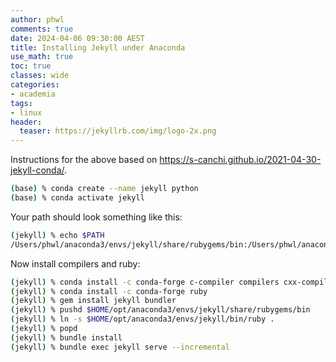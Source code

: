 ```yaml
---
author: phwl
comments: true
date: 2024-04-06 09:30:00 AEST
title: Installing Jekyll under Anaconda
use_math: true
toc: true
classes: wide
categories:
- academia
tags:
- linux
header:
  teaser: https://jekyllrb.com/img/logo-2x.png
---
```


Instructions for the above based on <https://s-canchi.github.io/2021-04-30-jekyll-conda/>.

```bash
(base) % conda create --name jekyll python
(base) % conda activate jekyll
```
Your path should look something like this:
```bash
(jekyll) % echo $PATH
/Users/phwl/anaconda3/envs/jekyll/share/rubygems/bin:/Users/phwl/anaconda3/envs/jekyll/bin:/Users/phwl/anaconda3/condabin:/opt/homebrew/bin:/opt/homebrew/sbin:/usr/local/bin:/System/Cryptexes/App/usr/bin:/usr/bin:/bin:/usr/sbin:/sbin:/var/run/com.apple.security.cryptexd/codex.system/bootstrap/usr/local/bin:/var/run/com.apple.security.cryptexd/codex.system/bootstrap/usr/bin:/var/run/com.apple.security.cryptexd/codex.system/bootstrap/usr/appleinternal/bin:/opt/X11/bin:/Library/Apple/usr/bin:/Library/TeX/texbin
```

Now install compilers and ruby:
```bash
(jekyll) % conda install -c conda-forge c-compiler compilers cxx-compiler
(jekyll) % conda install -c conda-forge ruby
(jekyll) % gem install jekyll bundler
(jekyll) % pushd $HOME/opt/anaconda3/envs/jekyll/share/rubygems/bin
(jekyll) % ln -s $HOME/opt/anaconda3/envs/jekyll/bin/ruby .
(jekyll) % popd
(jekyll) % bundle install
(jekyll) % bundle exec jekyll serve --incremental
```

